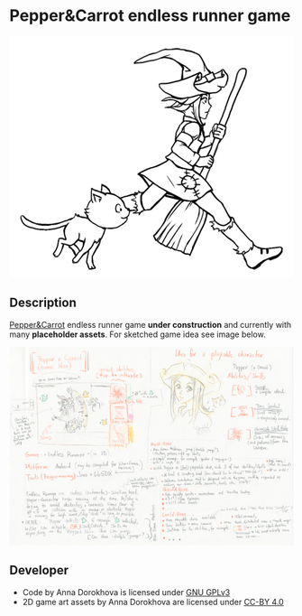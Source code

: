 Pepper&Carrot endless runner game
==========================================

![wip](documents/wip_character_running.png "WIP sprites of running characters")

Description
------------
[Pepper&Carrot](http://www.peppercarrot.com/) endless runner game **under construction** and currently with many **placeholder assets**. For sketched game idea see image below.

![idea](documents/game_idea.png "game idea")

Developer
------------

- Code by Anna Dorokhova is licensed under [GNU GPLv3](http://www.gnu.org/licenses/gpl-3.0.html)
-  2D game art assets by Anna Dorokhova are licensed under [CC-BY 4.0](https://creativecommons.org/licenses/by/4.0/)

